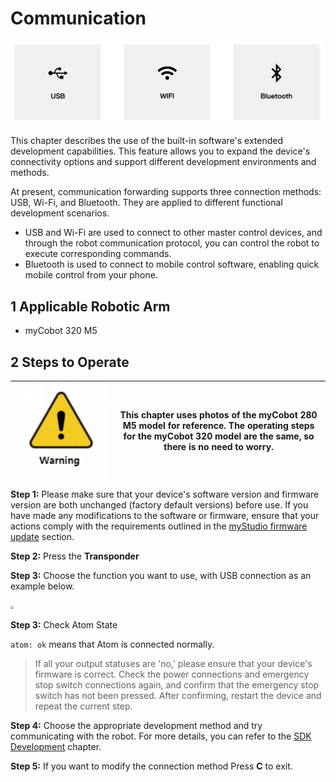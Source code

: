 # Communication

<img src="../../../resources/5-BasicApplication/5.4/5.4.3/connect-1.png" alt="img-1" width="800" height=“auto” /><br>

This chapter describes the use of the built-in software's extended development capabilities. This feature allows you to expand the device's connectivity options and support different development environments and methods.

At present, communication forwarding supports three connection methods: USB, Wi-Fi, and Bluetooth. They are applied to different functional development scenarios.   
- USB and Wi-Fi are used to connect to other master control devices, and through the robot communication protocol, you can control the robot to execute corresponding commands.     
- Bluetooth is used to connect to mobile control software, enabling quick mobile control from your phone.   

## 1 Applicable Robotic Arm

- myCobot 320 M5

## 2 Steps to Operate

|<img src="../../../resources/3-UserNotes/3.1-SafetyInstructions/warning.png" alt="img-2" width="600" height=“auto” /> |This chapter uses photos of the myCobot 280 M5 model for reference. The operating steps for the myCobot 320 model are the same, so there is no need to worry.|
|------------------------|-------------------|

**Step 1:** Please make sure that your device's software version and firmware version are both unchanged (factory default versions) before use. If you have made any modifications to the software or firmware, ensure that your actions comply with the requirements outlined in the [myStudio firmware update](/5-BasicApplication/5.2-ApplicationUse/5.2.2-mystudio/320m5/3-flash_firmwares.md) section.

**Step 2:** Press the **Transponder**

**Step 3:** Choose the function you want to use, with USB connection as an example below.

<img src="../../../resources/5-BasicApplication/5.2.1/m5/img/connect_ok.gif" style="zoom: 33%;" />

**Step 3:** Check Atom State

`atom: ok` means that Atom is connected normally.

> If all your output statuses are 'no,' please ensure that your device's firmware is correct. Check the power connections and emergency stop switch connections again, and confirm that the emergency stop switch has not been pressed. After confirming, restart the device and repeat the current step.

**Step 4:** Choose the appropriate development method and try communicating with the robot. For more details, you can refer to the [SDK Development](/6-SDKDevelopment/README.md) chapter.

**Step 5:** If you want to modify the connection method Press **C** to exit.


